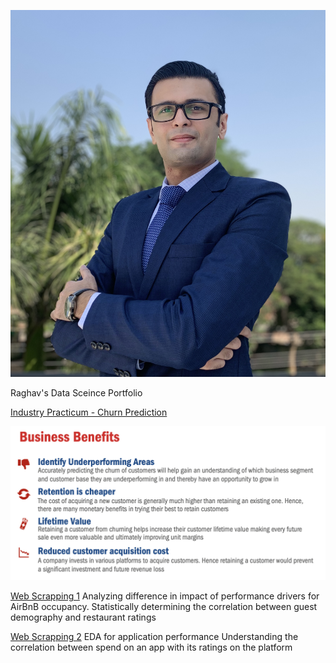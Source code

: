 ![](https://github.com/raghavxt/DataSci/blob/main/IMG_1245.jpg)

Raghav's Data Sceince Portfolio

[Industry Practicum - Churn Prediction](https://github.com/raghavxt/DataSci/blob/main/MeijerLogisticReg-ThresForChange-Final-IncludesBoth.ipynb)

![](https://github.com/raghavxt/DataSci/blob/main/AAAA.jpg)

[Web Scrapping 1](https://github.com/raghavxt/DataSci/blob/main/Assignment2.ipynb)
     Analyzing difference in impact of performance drivers for AirBnB occupancy.
     Statistically determining the correlation between guest demography and restaurant ratings

[Web Scrapping 2](https://github.com/raghavxt/DataSci/blob/main/Taparia_Raghav_HW6.ipynb)
     EDA for application performance 
     Understanding the correlation between spend on an app with its ratings on the platform

